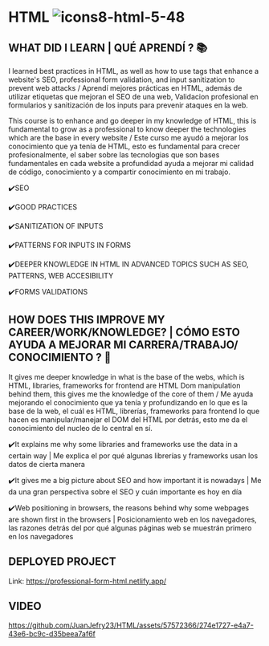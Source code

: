# HTML ![icons8-html-5-48](https://github.com/JuanJefry23/HTML/assets/57572366/e7c53c1d-91e0-4bfd-9984-dcf7352fcc35)

## WHAT DID I LEARN | QUÉ APRENDÍ ? 📚

I learned best practices in HTML, as well as how to use tags that enhance a website's SEO, professional form validation, and input sanitization to prevent web attacks / Aprendí mejores prácticas en HTML, además de utilizar etiquetas que mejoran el SEO de una web, Validacion profesional en formularios y sanitización de los inputs para prevenir ataques en la web.


This course is to enhance and go deeper in my knowledge of HTML, this is fundamental to grow as a professional to know deeper the technologies which are the base in every website / Este curso me
ayudó a mejorar los conocimiento que ya tenía de HTML, esto es fundamental para crecer profesionalmente, el saber sobre las tecnologias que son bases fundamentales en cada website a profundidad
ayuda a mejorar mi calidad de código, conocimiento y a compartir conocimiento en mi trabajo.


✔️SEO

✔️GOOD PRACTICES

✔️SANITIZATION OF INPUTS

✔️PATTERNS FOR INPUTS IN FORMS

✔️DEEPER KNOWLEDGE IN HTML IN ADVANCED TOPICS SUCH AS SEO, PATTERNS, WEB ACCESIBILITY 

✔️FORMS VALIDATIONS


## HOW DOES THIS IMPROVE MY CAREER/WORK/KNOWLEDGE?  |  CÓMO ESTO AYUDA A MEJORAR MI CARRERA/TRABAJO/ CONOCIMIENTO ? 🚀
It gives me deeper knowledge in what is the base of the webs, which is HTML, libraries, frameworks for frontend are HTML Dom manipulation behind them, this gives me the knowledge of the core of them / Me ayuda mejorando el conocimiento que ya tenía y profundizando en lo que es la base de la web, el cuál es HTML, librerías, frameworks para frontend lo que hacen es manipular/manejar el DOM del HTML por detrás, esto me da el conocimiento del nucleo de lo central en sí.

✔️It explains me why some libraries and frameworks use the data in a certain way | Me explica el por qué algunas librerías y frameworks usan los datos de cierta manera

✔️It gives me a big picture about SEO and how important it is nowadays | Me da una gran perspectiva sobre el SEO y cuán importante es hoy en día

✔️Web positioning in browsers, the reasons behind why some webpages are shown first in the browsers | Posicionamiento web en los navegadores, las razones detrás del por qué algunas páginas web se muestrán primero en los navegadores


## DEPLOYED PROJECT
Link: https://professional-form-html.netlify.app/


## VIDEO





https://github.com/JuanJefry23/HTML/assets/57572366/274e1727-e4a7-43e6-bc9c-d35beea7af6f


